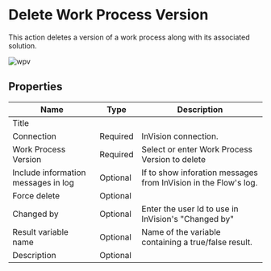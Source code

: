 # Delete Work Process Version


This action deletes a version of a work process along with its associated solution.

![wpv](https://profitbasedocs.blob.core.windows.net/flowimages/Delete-wpv.png)

## Properties

| Name                 | Type     | Description                         |
|----------------------|----------|-------------------------------------|
| Title                |          |                                     |
| Connection           | Required | InVision connection.                 |
| Work Process Version | Required | Select or enter Work Process Version to delete |
| Include information messages in log | Optional | If to show inforation messages from InVision in the Flow's log. |
| Force delete | Optional |                      |
| Changed by           | Optional | Enter the user Id to use in InVision's "Changed by" |
| Result variable name | Optional | Name of the variable containing a true/false result.  |
| Description          | Optional |                                     |